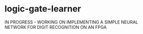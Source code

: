 # logic-gate-learner
IN PROGRESS - WORKING ON IMPLEMENTING A SIMPLE NEURAL NETWORK FOR DIGIT RECOGNITION ON AN FPGA
